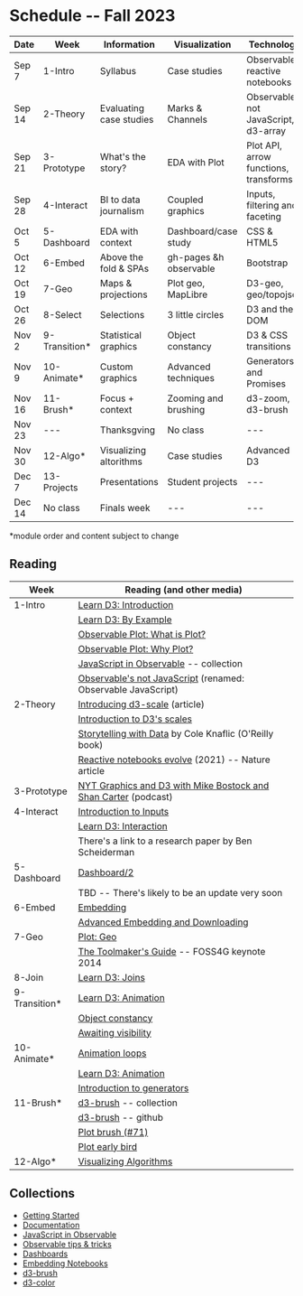 
# Schedule -- Fall 2023

| Date | Week            | Information             | Visualization           | Technology |
| ---  | ---             | ---                     | ---                     | ---        |
| Sep 7  | 1-Intro       | Syllabus                | Case studies            | Observable, reactive notebooks |
| Sep 14 | 2-Theory      | Evaluating case studies | Marks & Channels        | Observable's not JavaScript, d3-array |
| Sep 21 | 3-Prototype   | What's the story?       | EDA with Plot           | Plot API, arrow functions, transforms |
| Sep 28 | 4-Interact    | BI to data journalism   | Coupled graphics        | Inputs, filtering and faceting |
| Oct 5  | 5-Dashboard   | EDA with context        | Dashboard/case study    | CSS & HTML5 |
| Oct 12 | 6-Embed       | Above the fold & SPAs   | gh-pages &h observable  | Bootstrap |
| Oct 19 | 7-Geo         | Maps & projections      | Plot geo, MapLibre      | D3-geo, geo/topojson |
| Oct 26 | 8-Select      | Selections              | 3 little circles        | D3 and the DOM |
| Nov 2  | 9-Transition* | Statistical graphics    | Object constancy        | D3 & CSS transitions |
| Nov 9  | 10-Animate*   | Custom graphics         | Advanced techniques     | Generators and Promises |
| Nov 16 | 11-Brush*     | Focus + context         | Zooming and brushing    | d3-zoom, d3-brush |
| Nov 23 | ---           | Thanksgving  | No class | --- |
| Nov 30 | 12-Algo*      | Visualizing altorithms  | Case studies            | Advanced D3 |
| Dec 7  | 13-Projects   | Presentations | Student projects | --- |
| Dec 14 | No class      | Finals week | ---   | --- |

*module order and content subject to change

## Reading

| Week     | Reading (and other media) |
| ---      | ---     |
| 1-Intro  | [Learn D3: Introduction](https://observablehq.com/@d3/learn-d3?collection=@d3/learn-d3) |
|          | [Learn D3: By Example](https://observablehq.com/@d3/learn-d3-by-example?collection=@d3/learn-d3) |
|          | [Observable Plot: What is Plot?](https://observablehq.com/plot/what-is-plot) | 
|          | [Observable Plot: Why Plot?](https://observablehq.com/plot/why-plot) |
|          | [JavaScript in Observable](https://observablehq.com/collection/@observablehq/javascript-in-observable) -- collection |
|          | [Observable's not JavaScript](https://observablehq.com/@ddv373/dynamic-data-visualization-csci373) (renamed: Observable JavaScript) |
| 2-Theory | [Introducing d3-scale](https://medium.com/@mbostock/introducing-d3-scale-61980c51545f) (article) |
|          | [Introduction to D3's scales](https://observablehq.com/@d3/introduction-to-d3s-scales) |
|          | [Storytelling with Data](https://learning.oreilly.com/library/view/storytelling-with-data/9781119002253/) by Cole Knaflic (O'Reilly book) |
|          | [Reactive notebooks evolve](https://www.nature.com/articles/d41586-021-01174-w) (2021) -- Nature article |
| 3-Prototype  | [NYT Graphics and D3 with Mike Bostock and Shan Carter](https://datastori.es/data-stories-22-nyt-graphics-and-d3-with-mike-bostock-and-shan-carter/) (podcast) |
| 4-Interact   | [Introduction to Inputs](https://observablehq.com/plot/why-plot) | 
|              | [Learn D3: Interaction](https://observablehq.com/@d3/learn-d3-interaction?collection=@d3/learn-d3) |
|              | There's a link to a research paper by Ben Scheiderman |
| 5-Dashboard  | [Dashboard/2](https://observablehq.com/@mbostock/dashboard/2)  |
|              | TBD -- There's likely to be an update very soon                |
| 6-Embed      | [Embedding](https://observablehq.com/@observablehq/embeds) | 
|              | [Advanced Embedding and Downloading](https://observablehq.com/@observablehq/advanced-embeds?collection=@observablehq/embedding-notebooks) |
| 7-Geo        | [Plot: Geo](https://observablehq.com/plot/marks/geo)
|              | [The Toolmaker's Guide](https://vimeo.com/106198518) -- FOSS4G keynote 2014 |
| 8-Join       | [Learn D3: Joins](https://observablehq.com/@d3/learn-d3-joins?collection=@d3/learn-d3)
| 9-Transition*| [Learn D3: Animation](https://observablehq.com/@d3/learn-d3-animation?collection=@d3/learn-d3)  |
|              | [Object constancy](https://bost.ocks.org/mike/constancy/)
|              | [Awaiting visibility](https://observablehq.com/@observablehq/visibility)
| 10-Animate*  | [Animation loops](https://observablehq.com/@observablehq/animation-loops) | 
|              | [Learn D3: Animation](https://observablehq.com/@d3/learn-d3-animation?collection=@d3/learn-d3) | 
|              | [Introduction to generators](https://observablehq.com/@observablehq/introduction-to-generators) |
| 11-Brush*    | [d3-brush](https://observablehq.com/collection/@d3/d3-brush) -- collection |
|              | [d3-brush](https://github.com/d3/d3-brush) -- github       |
|              | [Plot brush (#71)](https://observablehq.com/@fil/plot-brush-71) |
|              | [Plot early bird](https://observablehq.com/@fil/plot-early-bird) |
| 12-Algo*     | [Visualizing Algorithms](https://bost.ocks.org/mike/algorithms/)

## Collections

* [Getting Started](https://observablehq.com/collection/@observablehq/getting-started)
* [Documentation](https://observablehq.com/collection/@observablehq/documentation)
* [JavaScript in Observable](https://observablehq.com/collection/@observablehq/javascript-in-observable)
* [Observable tips & tricks](https://observablehq.com/collection/@observablehq/observable-tips-and-tricks)
* [Dashboards](https://observablehq.com/collection/@observablehq/dashboards/2)
* [Embedding Notebooks](https://observablehq.com/collection/@observablehq/embedding-notebooks)
* [d3-brush](https://observablehq.com/collection/@d3/d3-brush)
* [d3-color](https://observablehq.com/@d3/achromatic-interpolation?collection=@d3/d3-color)

